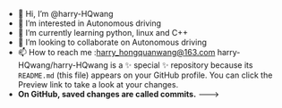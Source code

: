 - 👋 Hi, I’m @harry-HQwang
- 👀 I’m interested in Autonomous driving
- 🌱 I’m currently learning python, linux and C++
- 💞️ I’m looking to collaborate on Autonomous driving
- 📫 How to reach me :harry_hongquanwang@163.com
harry-HQwang/harry-HQwang is a ✨ special ✨ repository because its `README.md` (this file) appears on your GitHub profile.
You can click the Preview link to take a look at your changes.
- **On GitHub, saved changes are called commits.**
--->

